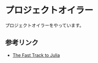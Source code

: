 # プロジェクトオイラー

プロジェクトオイラーをやっています。

## 参考リンク

- [The Fast Track to Julia](https://juliadocs.github.io/Julia-Cheat-Sheet/ja/)
